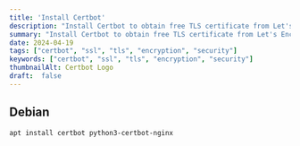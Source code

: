 ```yaml
---
title: 'Install Certbot'
description: "Install Certbot to obtain free TLS certificate from Let's Encrypt."
summary: "Install Certbot to obtain free TLS certificate from Let's Encrypt."
date: 2024-04-19
tags: ["certbot", "ssl", "tls", "encryption", "security"]
keywords: ["certbot", "ssl", "tls", "encryption", "security"]
thumbnailAlt: Certbot Logo
draft:  false
---
```


## Debian

```bash
apt install certbot python3-certbot-nginx
```